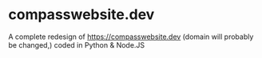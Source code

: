 # compasswebsite.dev
A complete redesign of https://compasswebsite.dev (domain will probably be changed,) coded in Python &amp; Node.JS
